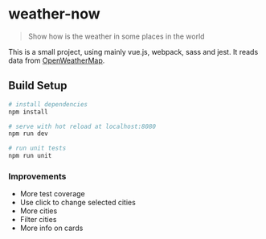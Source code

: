 # weather-now

> Show how is the weather in some places in the world

This is a small project, using mainly vue.js, webpack, sass and jest.
It reads data from [OpenWeatherMap](https://openweathermap.org).

## Build Setup

``` bash
# install dependencies
npm install

# serve with hot reload at localhost:8080
npm run dev

# run unit tests
npm run unit
```

### Improvements
- More test coverage
- Use click to change selected cities
- More cities
- Filter cities
- More info on cards
